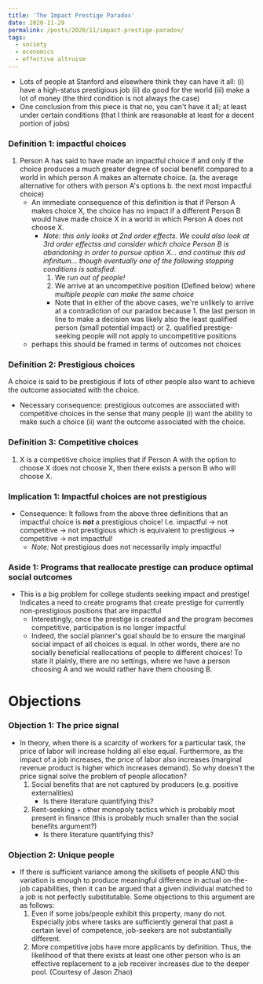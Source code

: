 ```yaml
---
title: 'The Impact Prestige Paradox'
date: 2020-11-29
permalink: /posts/2020/11/impact-prestige-paradox/
tags:
  - society
  - economics
  - effective altruism
---
```


- Lots of people at Stanford and elsewhere think they can have it all: (i) have a high-status prestigious job (ii) do good for the world (iii) make a lot of money (the third condition is not always the case)
- One conclusion from this piece is that no, you can't have it all; at least under certain conditions (that I think are reasonable at least for a decent portion of jobs)

### Definition 1: impactful choices

1. Person A has said to have made an impactful choice if and only if the choice produces a much greater degree of social benefit compared to a world in which person A makes an alternate choice. (a. the average alternative for others with person A's options b. the next most impactful choice)
    - An immediate consequence of this definition is that if Person A makes choice X, the choice has no impact if a different Person B would have made choice X in a world in which Person A does not choose X.
        - *Note: this only looks at 2nd order effects. We could also look at 3rd order effectss and consider which choice Person B is abandoning in order to pursue option X... and continue this ad infinitum... though eventually one of the following stopping conditions is satisfied:*
            1. We r*un out of people!* 
            2. We arrive at an uncompetitive position (Defined below) where m*ultiple people can make the same choice*
            - Note that in either of the above cases, we're unlikely to arrive at a contradiction of our paradox because 1. the last person in line to make a decision was likely also the least qualified person (small potential impact) or 2. qualified prestige-seeking people will not apply to uncompetitive positions
    - perhaps this should be framed in terms of outcomes not choices

### Definition 2: Prestigious choices

A choice is said to be prestigious if lots of other people also want to achieve the outcome associated with the choice. 

- Necessary consequence: prestigious outcomes are associated with competitive choices in the sense that many people (i) want the ability to make such a choice (ii) want the outcome associated with the choice.

### Definition 3: Competitive choices

1. X is a competitive choice implies that if Person A with the option to choose X does not choose X, then there exists a person B who will choose X.

### Implication 1: Impactful choices are not prestigious

- Consequence: It follows from the above three definitions that an impactful choice is ***not*** a prestigious choice! I.e. impactful → not competitive → not prestigious which is equivalent to prestigious → competitive → not impactful!
    - *Note:* Not prestigious does not necessarily imply impactful

### Aside 1: Programs that reallocate prestige can produce optimal social outcomes

- This is a big problem for college students seeking impact and prestige! Indicates a need to create programs that create prestige for currently non-prestigious positions that are impactful
    - Interestingly, once the prestige is created and the program becomes competitive, participation is no longer impactful
    - Indeed, the social planner's goal should be to ensure the marginal social impact of all choices is equal. In other words, there are no socially beneficial reallocations of people to different choices! To state it plainly, there are no settings, where we have a person choosing A and we would rather have them choosing B.

# Objections

### Objection 1: The price signal

- In theory, when there is a scarcity of workers for a particular task, the price of labor will increase holding all else equal. Furthermore, as the impact of a job increases, the price of labor also increases (marginal revenue product is higher which increases demand). So why doesn't the price signal solve the problem of people allocation?
    1. Social benefits that are not captured by producers (e.g. positive externalities)
        - Is there literature quantifying this?
    2. Rent-seeking + other monopoly tactics which is probably most present in finance (this is probably much smaller than the social benefits argument?)
        - Is there literature quantifying this?

### Objection 2: Unique people

- If there is sufficient variance among the skillsets of people AND this variation is enough to produce meaningful difference in actual on-the-job capabilities, then it can be argued that a given individual matched to a job is not perfectly substitutable. Some objections to this argument are as follows:
    1. Even if some jobs/people exhibit this property, many do not. Especially jobs where tasks are sufficiently general that past a certain level of competence, job-seekers are not substantially different.
    2. More competitive jobs have more applicants by definition. Thus, the likelihood of that there exists at least one other person who is an effective replacement to a job receiver increases due to the deeper pool. (Courtesy of Jason Zhao)